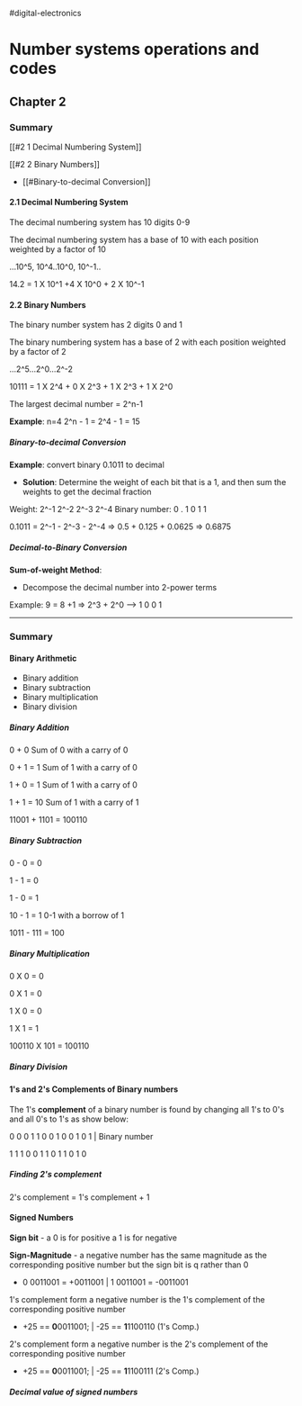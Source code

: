 #digital-electronics 
# Number systems operations and codes
## Chapter 2

### Summary

[[#2 1 Decimal Numbering System]]

[[#2 2 Binary Numbers]]
- [[#Binary-to-decimal Conversion]]

#### 2.1 Decimal Numbering System

The decimal numbering system has 10 digits 0-9

The decimal numbering system has a base of 10 with each position weighted by a factor of 10

...10^5, 10^4..10^0, 10^-1..

14.2 = 1 X 10^1 +4 X 10^0 + 2 X 10^-1

#### 2.2 Binary Numbers

The binary number system has 2 digits 0 and 1

The binary numbering system has a base of 2 with each position weighted by a factor of 2

...2^5...2^0...2^-2

10111 = 1 X 2^4 + 0 X 2^3 + 1 X 2^3 + 1 X 2^0

The largest decimal number = 2^n-1

**Example**: n=4
2^n - 1 = 2^4 - 1 = 15

##### Binary-to-decimal Conversion

**Example**: convert binary 0.1011 to decimal
- **Solution**: Determine the weight of each bit that is a 1, and then sum the weights to get the decimal fraction

Weight: 2^-1 2^-2 2^-3 2^-4
Binary number: 0 . 1 0 1 1

0.1011 = 2^-1 - 2^-3 - 2^-4 => 0.5 + 0.125 + 0.0625 => 0.6875

##### Decimal-to-Binary Conversion

**Sum-of-weight Method**:
- Decompose the decimal number into 2-power terms

Example: 9 = 8 +1 => 2^3 + 2^0 --> 1 0 0 1

---

### Summary

#### Binary Arithmetic

- Binary addition
- Binary subtraction
- Binary multiplication
- Binary division

##### Binary Addition

0 + 0 Sum of 0 with a carry of 0

0 + 1 = 1 Sum of 1 with a carry of 0

1 + 0 = 1 Sum of 1 with a carry of 0

1 + 1 = 10 Sum of 1 with a carry of 1

11001 + 1101 = 100110

##### Binary Subtraction

0 - 0 = 0

1 - 1 = 0

1 - 0 = 1

10 - 1 = 1 0-1 with a borrow of 1

1011 - 111 = 100

##### Binary Multiplication

0 X 0 = 0

0 X 1 = 0

1 X 0 = 0

1 X 1 = 1

100110 X 101 = 100110
 
 ##### Binary Division
 
 #### 1's and 2's Complements of Binary numbers
 
 The 1's **complement** of a binary number is found by changing all 1's to 0's and all 0's to 1's as show below:
 
0 0 0 1 1 0 0 1 0 0 1 0 1 | Binary number

1 1 1 0 0 1 1 0 1 1 0 1 0

##### Finding 2's complement

2's complement = 1's complement + 1

#### Signed Numbers

**Sign bit** - a 0 is for positive a 1 is for negative

**Sign-Magnitude** - a negative number has the same magnitude as the corresponding positive number but the sign bit is q rather than 0
- 0 0011001 = +0011001 | 1 0011001 = -0011001

1's complement form a negative number is the 1's complement of the corresponding positive number
- +25 == **0**0011001; | -25 == **1**1100110 (1's Comp.)

2's complement form a negative number is the 2's complement of the corresponding positive number
- +25 == **0**0011001; | -25 == **1**1100111 (2's Comp.)

##### Decimal value of signed numbers



 

